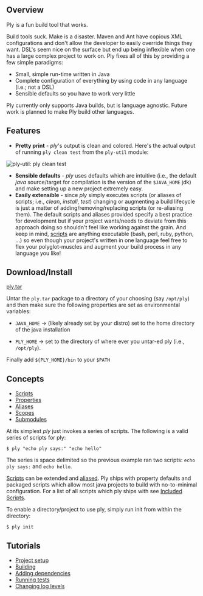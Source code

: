 Overview
--------
Ply is a fun build tool that works.

Build tools suck. Make is a disaster. Maven and Ant have copious XML configurations and don't allow the developer to easily override things they want.
DSL's seem nice on the surface but end up being inflexible when one has a large complex project to work on.
Ply fixes all of this by providing a few simple paradigms:

  * Small, simple run-time written in Java
  * Complete configuration of everything by using code in any language (i.e.; not a DSL)
  * Sensible defaults so you have to work very little

Ply currently only supports Java builds, but is language agnostic. Future work is planned to make Ply build other languages.

Features
--------

* __Pretty print__ - _ply_'s output is clean and colored.  Here's the actual output of running `ply clean test` from the `ply-util` module:

![ply-util: ply clean test](https://github.com/blangel/ply/raw/master/docs/imgs/ply-util-test.png "ply-util: ply clean test")

* __Sensible defaults__ - _ply_ uses defaults which are intuitive (i.e., the default _java_ source/target for compilation is the version of the `$JAVA_HOME` jdk) and make setting up a new project extremely easy. 
* __Easily extensible__ - since _ply_ simply executes scripts (or aliases of scripts; i.e., _clean_, _install_, _test_) changing or augmenting a build lifecycle is just a matter of adding/removing/replacing scripts (or re-aliasing them).  The default scripts and aliases provided specify a best practice for development but if your project wants/needs to deviate from this approach doing so shouldn't feel like working against the grain.  And keep in mind, [scripts](ply/tree/master/docs/Scripts.md) are anything executable (bash, perl, ruby, python, ...) so even though your project's written in one language feel free to flex your polyglot-muscles and augment your build process in any language you like! 

Download/Install
----------------

[ply.tar](ply/raw/master/ply.tar)

Untar the `ply.tar` package to a directory of your choosing (say `/opt/ply`) and then make sure the following properties are set as environmental variables:

* `JAVA_HOME` -> (likely already set by your distro) set to the home directory of the java installation

* `PLY_HOME` -> set to the directory of where ever you untar-ed ply (i.e., `/opt/ply`).

Finally add `${PLY_HOME}/bin` to your `$PATH`

Concepts
--------

* [Scripts](ply/tree/master/docs/Scripts.md)
* [Properties](ply/tree/master/docs/Properties.md)
* [Aliases](ply/tree/master/docs/Aliases.md)
* [Scopes](ply/tree/master/docs/Scopes.md)
* [Submodules](ply/tree/master/docs/Submodules.md)

At its simplest _ply_ just invokes a series of scripts. The following is a valid series of scripts for ply:

    $ ply "echo ply says:" "echo hello"

The series is space delimited so the previous example ran two scripts: `echo ply says:` and `echo hello`.

[Scripts](ply/tree/master/docs/Scripts.md) can be extended and [aliased](ply/tree/master/docs/Aliases.md).
Ply ships with property defaults and packaged scripts which allow most java projects to
build with no-to-minimal configuration.  For a list of all scripts which ply ships with see [Included Scripts](ply/tree/master/docs/IncludedScripts.md).

To enable a directory/project to use ply, simply run init from within the directory:

    $ ply init

Tutorials
--------

* [Project setup](ply/tree/master/docs/ProjectSetup.md)
* [Building](ply/tree/master/docs/BuildingProject.md)
* [Adding dependencies](ply/tree/master/docs/Dependencies.md)
* [Running tests](ply/tree/master/docs/RunningTests.md)
* [Changing log levels](ply/tree/master/docs/Logging.md)